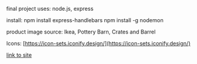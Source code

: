 final project
uses: node.js, express


install:
npm install express-handlebars
npm install -g nodemon


product image source: Ikea, Pottery Barn, Crates and Barrel

Icons: [https://icon-sets.iconify.design/](https://icon-sets.iconify.design/)

[link to site](https://paulagrata.com/lewisportfolio/finalproject/)

